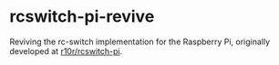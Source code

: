 # rcswitch-pi-revive

Reviving the rc-switch implementation for the Raspberry Pi, originally developed at [r10r/rcswitch-pi](https://github.com/r10r/rcswitch-pi).
